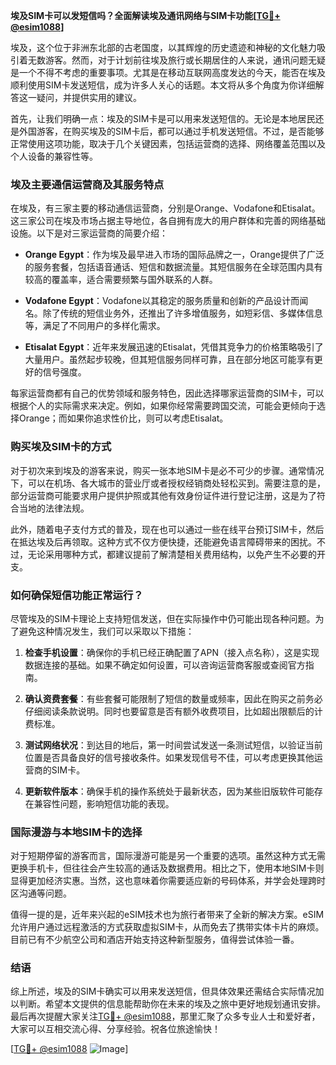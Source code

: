 **埃及SIM卡可以发短信吗？全面解读埃及通讯网络与SIM卡功能[[TG💪+ @esim1088](https://t.me/s/esim1088)]**

埃及，这个位于非洲东北部的古老国度，以其辉煌的历史遗迹和神秘的文化魅力吸引着无数游客。然而，对于计划前往埃及旅行或长期居住的人来说，通讯问题无疑是一个不得不考虑的重要事项。尤其是在移动互联网高度发达的今天，能否在埃及顺利使用SIM卡发送短信，成为许多人关心的话题。本文将从多个角度为你详细解答这一疑问，并提供实用的建议。

首先，让我们明确一点：埃及的SIM卡是可以用来发送短信的。无论是本地居民还是外国游客，在购买埃及的SIM卡后，都可以通过手机发送短信。不过，是否能够正常使用这项功能，取决于几个关键因素，包括运营商的选择、网络覆盖范围以及个人设备的兼容性等。

### 埃及主要通信运营商及其服务特点

在埃及，有三家主要的移动通信运营商，分别是Orange、Vodafone和Etisalat。这三家公司在埃及市场占据主导地位，各自拥有庞大的用户群体和完善的网络基础设施。以下是对三家运营商的简要介绍：

- **Orange Egypt**：作为埃及最早进入市场的国际品牌之一，Orange提供了广泛的服务套餐，包括语音通话、短信和数据流量。其短信服务在全球范围内具有较高的覆盖率，适合需要频繁与国外联系的人群。
  
- **Vodafone Egypt**：Vodafone以其稳定的服务质量和创新的产品设计而闻名。除了传统的短信业务外，还推出了许多增值服务，如短彩信、多媒体信息等，满足了不同用户的多样化需求。

- **Etisalat Egypt**：近年来发展迅速的Etisalat，凭借其竞争力的价格策略吸引了大量用户。虽然起步较晚，但其短信服务同样可靠，且在部分地区可能享有更好的信号强度。

每家运营商都有自己的优势领域和服务特色，因此选择哪家运营商的SIM卡，可以根据个人的实际需求来决定。例如，如果你经常需要跨国交流，可能会更倾向于选择Orange；而如果你追求性价比，则可以考虑Etisalat。

### 购买埃及SIM卡的方式

对于初次来到埃及的游客来说，购买一张本地SIM卡是必不可少的步骤。通常情况下，可以在机场、各大城市的营业厅或者授权经销商处轻松买到。需要注意的是，部分运营商可能要求用户提供护照或其他有效身份证件进行登记注册，这是为了符合当地的法律法规。

此外，随着电子支付方式的普及，现在也可以通过一些在线平台预订SIM卡，然后在抵达埃及后再领取。这种方式不仅方便快捷，还能避免语言障碍带来的困扰。不过，无论采用哪种方式，都建议提前了解清楚相关费用结构，以免产生不必要的开支。

### 如何确保短信功能正常运行？

尽管埃及的SIM卡理论上支持短信发送，但在实际操作中仍可能出现各种问题。为了避免这种情况发生，我们可以采取以下措施：

1. **检查手机设置**：确保你的手机已经正确配置了APN（接入点名称），这是实现数据连接的基础。如果不确定如何设置，可以咨询运营商客服或查阅官方指南。

2. **确认资费套餐**：有些套餐可能限制了短信的数量或频率，因此在购买之前务必仔细阅读条款说明。同时也要留意是否有额外收费项目，比如超出限额后的计费标准。

3. **测试网络状况**：到达目的地后，第一时间尝试发送一条测试短信，以验证当前位置是否具备良好的信号接收条件。如果发现信号不佳，可以考虑更换其他运营商的SIM卡。

4. **更新软件版本**：确保手机的操作系统处于最新状态，因为某些旧版软件可能存在兼容性问题，影响短信功能的表现。

### 国际漫游与本地SIM卡的选择

对于短期停留的游客而言，国际漫游可能是另一个重要的选项。虽然这种方式无需更换手机卡，但往往会产生较高的通话及数据费用。相比之下，使用本地SIM卡则显得更加经济实惠。当然，这也意味着你需要适应新的号码体系，并学会处理跨时区沟通等问题。

值得一提的是，近年来兴起的eSIM技术也为旅行者带来了全新的解决方案。eSIM允许用户通过远程激活的方式获取虚拟SIM卡，从而免去了携带实体卡片的麻烦。目前已有不少航空公司和酒店开始支持这种新型服务，值得尝试体验一番。

### 结语

综上所述，埃及的SIM卡确实可以用来发送短信，但具体效果还需结合实际情况加以判断。希望本文提供的信息能帮助你在未来的埃及之旅中更好地规划通讯安排。最后再次提醒大家关注[TG💪+ @esim1088](https://t.me/s/esim1088)，那里汇聚了众多专业人士和爱好者，大家可以互相交流心得、分享经验。祝各位旅途愉快！

[[TG💪+ @esim1088](https://t.me/s/esim1088) ![Image](https://i.postimg.cc/4NQfJmqS/Snipaste-2025-05-13-00-14-12.png)]